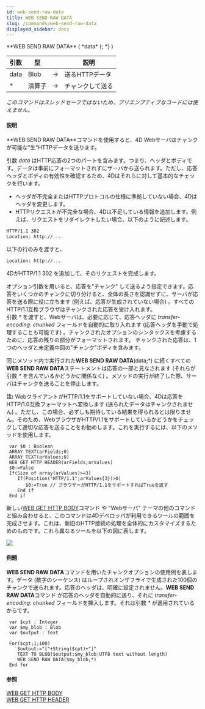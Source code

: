 ```yaml
---
id: web-send-raw-data
title: WEB SEND RAW DATA
slug: /commands/web-send-raw-data
displayed_sidebar: docs
---
```


<!--REF #_command_.WEB SEND RAW DATA.Syntax-->**WEB SEND RAW DATA** ( *data* {; *} )<!-- END REF-->
<!--REF #_command_.WEB SEND RAW DATA.Params-->
| 引数 | 型 |  | 説明 |
| --- | --- | --- | --- |
| data | Blob | &#8594;  | 送るHTTPデータ |
| * | 演算子 | &#8594;  | チャンクして送る |

<!-- END REF-->

*このコマンドはスレッドセーフではないため、プリエンプティブなコードには使えません。*


#### 説明 

<!--REF #_command_.WEB SEND RAW DATA.Summary-->**WEB SEND RAW DATA**コマンドを使用すると、4D Webサーバはチャンクが可能な"生"HTTPデータを送ります。<!-- END REF-->

引数 *data* はHTTP応答の2つのパートを含みます。つまり、ヘッダとボディです。データは事前にフォーマットされずにサーバから送られます。ただし、応答ヘッダとボディの有効性を確認するため、4Dはそれらに対して基本的なチェックを行います。

* ヘッダが不完全またはHTTPプロトコルの仕様に準拠していない場合、4Dはヘッダを変更します。
* HTTPリクエストが不完全な場合、4Dは不足している情報を追加します。例えば、リクエストをリダイレクトしたい場合、以下のように記述します。
  
```HTML
HTTP/1.1 302
Location: http://...
```

以下の行のみを渡すと、

```HTML
Location: http://...
```

4DがHTTP/1.1 302 を追加して、そのリクエストを完成します。

オプション引数を用いると、応答を"チャンク" して送るよう指定できます。応答をいくつかのチャンクに切り分けると、全体の長さを認識せずに、サーバが応答を送る際に役に立ちます (例えば、応答が生成されていない場合) 。すべてのHTTP/1.1互換ブラウザはチャンクされた応答を受け入れます。  
引数 *\** を渡すと、Webサーバは、必要に応じて、応答ヘッダに *transfer-encoding: chunked* フィールドを自動的に取り入れます (応答ヘッダを手動で処理することも可能です) 。チャンクされたオプションのシンタックスを考慮するために、応答の残りの部分がフォーマットされます。 チャンクされた応答は、1つのヘッダと未定義中図の"チャンク"ボディを含みます。

同じメソッド内で実行された**WEB SEND RAW DATA**(data;\*) に続くすべての**WEB SEND RAW DATA**ステートメントは応答の一部と見なされます (それらが引数 *\** を含んでいるかどうかに関係なく) 。メソッドの実行が終了した際、サーバはチャンクを送ることを停止します。

**注:** WebクライアントがHTTP/1.1をサポートしていない場合、4Dは応答をHTTP/1.0互換フォーマットへ変換します (送られたデータはチャンクされません) 。ただし、この場合、必ずしも期待している結果を得られるとは限りません。そのため、WebブラウザがHTTP/1.1をサポートしているかどうかをチェックして適切な応答を送ることをお勧めします。これを実行するには、以下のメソッドを使用します。 

```4d
 var $0 : Boolean
 ARRAY TEXT(arFields;0)
 ARRAY TEXT(arValues;0)
 WEB GET HTTP HEADER(arFields;arValues)
 $0:=False
 If(Size of array(arValues)>=3)
    If(Position("HTTP/1.1";arValues{3})>0)
       $0:=True // ブラウザーがHTTP/1.1をサポートすればTrueを返す
    End if
 End if
```

新しい[WEB GET HTTP BODY](web-get-http-body.md)コマンド や "Webサーバ" テーマの他のコマンドと組み合わせると、このコマンドは4Dデベロッパが利用できるツールの範囲を完成させます。これは、新旧のHTTP接続の処理を全体的にカスタマイズするためのものです。これら異なるツールを以下の図に表します。

![](../assets/en/commands/pict856016.en.png)

#### 例題 

**WEB SEND RAW DATA**コマンドを用いたチャンクオプションの使用例を表します。データ (数字のシーケンス) はループされオンザフライで生成された100個のチャンクで送られます。応答のヘッダは、明確に設定されません。**WEB SEND RAW DATA**コマンド が応答のヘッダを自動的に送り、それに *transfer-encoding: chunked* フィールドを挿入します。それは引数 *\** が適用されているからです。

```4d
 var $cpt : Integer
 var $my_blob : Blob
 var $output : Text
 
 For($cpt;1;100)
    $output:="["+String($cpt)+"]"
    TEXT TO BLOB($output;$my_blob;UTF8 text without length)
    WEB SEND RAW DATA($my_blob;*)
 End for
```

#### 参照 

[WEB GET HTTP BODY](web-get-http-body.md)  
[WEB GET HTTP HEADER](web-get-http-header.md)  